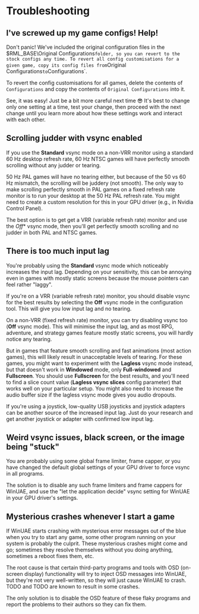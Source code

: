 # Troubleshooting


## I've screwed up my game configs! Help!

Don't panic! We've included the original configuration files in the
$RML_BASE\Original Configurations` folder, so you can revert to the stock
configs any time. To revert all config customisations for a given game, copy
its config files from `Original Configurations` to `Configurations`.

To revert the config customisations for all games, delete the contents of
`Configurations` and copy the contents of `Original Configurations` into it.

See, it was easy! Just be a bit more careful next time :sunglasses: It's best
to change only one setting at a time, test your change, then proceed with the
next change until you learn more about how these settings work and interact
with each other.


## Scrolling judder with vsync enabled

If you use the **Standard** vsync mode on a non-VRR monitor using a standard
60 Hz desktop refresh rate, 60 Hz NTSC games will have perfectly smooth
scrolling without any judder or tearing.

50 Hz PAL games will have no tearing either, but because of the 50 vs 60 Hz
mismatch, the scrolling will be juddery (not smooth). The only way to make
scrolling perfectly smooth in PAL games on a fixed refresh rate monitor is to
run your desktop at the 50 Hz PAL refresh rate. You might need to create a
custom resolution for this in your GPU driver (e.g., in Nvidia Control Panel).

The best option is to get get a VRR (variable refresh rate) monitor and use
the *Off** vsync mode, then you'll get perfectly smooth scrolling and no
judder in both PAL and NTSC games.


## There is too much input lag

You're probably using the **Standard** vsync mode which noticeably increases
the input lag. Depending on your sensitivity, this can be annoying even in
games with mostly static screens because the mouse pointers can feel rather
"laggy".

If you're on a VRR (variable refresh rate) monitor, you should disable vsync
for the best results by selecting the **Off** vsync mode in the configuration
tool. This will give you low input lag and no tearing.

On a non-VRR (fixed refresh rate) monitor, you can try disabling vsync too
(**Off** vsync mode). This will minimise the input lag, and as most RPG,
adventure, and strategy games feature mostly static screens, you will hardly
notice any tearing.

But in games that feature smooth scrolling and fast animations (most action
games), this will likely result in unacceptable levels of tearing. For these
games, you might want to experiment with the **Lagless** vsync mode instead,
but that doesn't work in **Windowed** mode, only **Full-windowed** and
**Fullscreen**. You should use **Fullscreen** for the best results, and you'll
need to find a slice count value (**Lagless vsync slices** config parameter)
that works well on your particular setup. You might also need to increase the
audio buffer size if the lagless vsync mode gives you audio dropouts.

If you're using a joystick, low-quality USB joysticks and joystick adapters
can be another source of the increased input lag. Just do your research and
get another joystick or adapter with confirmed low input lag.


## Weird vsync issues, black screen, or the image being "stuck"

You are probably using some global frame limiter, frame capper, or you have
changed the default global settings of your GPU driver to force vsync in all
programs.

The solution is to disable any such frame limiters and frame cappers for
WinUAE, and use the "let the application decide" vsync setting for WinUAE in
your GPU driver's settings.


## Mysterious crashes whenever I start a game

If WinUAE starts crashing with mysterious error messages out of the blue when
you try to start any game, some other program running on your system is
probably the culprit. These mysterious crashes might come and go; sometimes
they resolve themselves without you doing anything, sometimes a reboot fixes
them, etc.

The root cause is that certain third-party programs and tools with OSD
(on-screen display) functionality will try to inject OSD messages into WinUAE,
but they're not very well-written, so they will just cause WinUAE to crash.
TODO and TODO are known to result in some crashes.

The only solution is to disable the OSD feature of these flaky programs and
report the problems to their authors so they can fix them.


